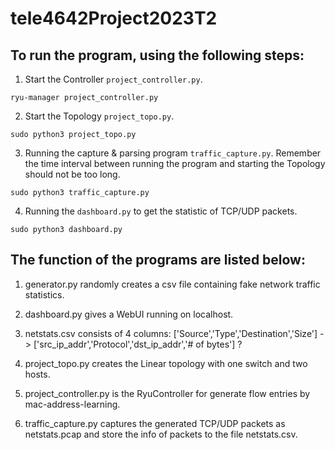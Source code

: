 # tele4642Project2023T2

## To run the program, using the following steps:

1. Start the Controller `project_controller.py`.

````shell
ryu-manager project_controller.py
````

2. Start the Topology `project_topo.py`.

````shell
sudo python3 project_topo.py 
````

3. Running the capture & parsing program `traffic_capture.py`.  Remember the time interval between running the program and starting the Topology should not be too long.

````shell
sudo python3 traffic_capture.py
````

4. Running the `dashboard.py` to get the statistic of TCP/UDP packets.

````shell
sudo python3 dashboard.py
````



## The function of the programs are listed below:

 1. generator.py randomly creates a csv file containing fake network traffic statistics.

 2. dashboard.py gives a WebUI running on localhost.
 3. netstats.csv consists of 4 columns: ['Source','Type','Destination','Size'] -> ['src_ip_addr','Protocol','dst_ip_addr','# of bytes'] ?


 4. project_topo.py creates the Linear topology with one switch and two hosts.
 5. project_controller.py is the RyuController for generate flow entries by mac-address-learning.
 6. traffic_capture.py captures the generated TCP/UDP packets as netstats.pcap and store the info of packets to the file netstats.csv.
